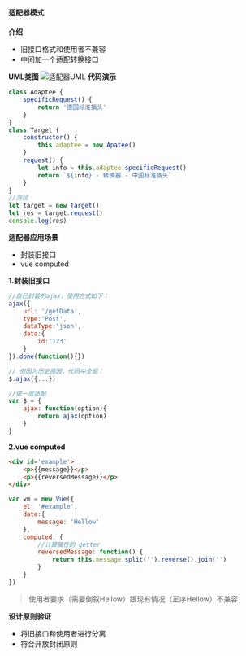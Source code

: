 #### 适配器模式
**介绍**
- 旧接口格式和使用者不兼容
- 中间加一个适配转换接口

**UML类图**
![适配器UML](https://github.com/WangBeijing/webBlog/blob/master/blog/201804/4.%E9%80%82%E9%85%8D%E5%99%A8%E6%A8%A1%E5%BC%8FUML.png?raw=true)
**代码演示**
```js
class Adaptee {
    specificRequest() {
        return '德国标准插头'
    }
}
class Target {
    constructor() {
        this.adaptee = new Apatee()
    }
    request() {
        let info = this.adaptee.specificRequest()
        return `${info} - 转换器 - 中国标准插头`
    }
}
//测试
let target = new Target()
let res = target.request()
console.log(res)
```
**适配器应用场景**
- 封装旧接口
- vue computed

**1.封装旧接口**
```js
//自己封装的ajax，使用方式如下：
ajax({
    url: '/getData',
    type:'Post',
    dataType:'json',
    data:{
        id:'123'
    }
}).done(function(){})

// 但因为历史原因，代码中全是：
$.ajax({...})
```
```js
//做一层适配
var $ = {
    ajax: function(option){
        return ajax(option)
    }
}
```
**2.vue computed**
```html
<div id='example'>
    <p>{{message}}</p>
    <p>{{reversedMessage}}</p>
</div>
```
```js
var vm = new Vue({
    el: '#example',
    data:{
        message: 'Hellow'
    },
    computed: {
        //计算属性的 getter
        reversedMessage: function() {
            return this.message.split('').reverse().join('')
        }
    }
})
```
> 使用者要求（需要倒叙Hellow）跟现有情况（正序Hellow）不兼容

**设计原则验证**
- 将旧接口和使用者进行分离
- 符合开放封闭原则